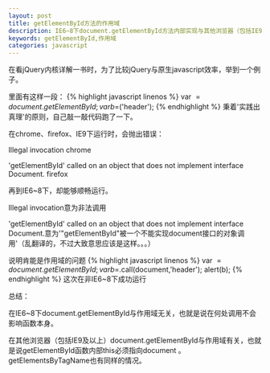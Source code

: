 ```yaml
---
layout: post
title: getElementById方法的作用域
description: IE6~8下document.getElementById方法内部实现与其他浏览器（包括IE9及以上）不同
keywords: getElementById,作用域
categories: javascript
---
```

在看jQuery内核详解一书时，为了比较jQuery与原生javascript效率，举到一个例子。

里面有这样一段：
{% highlight javascript linenos %}
var $=document.getElementById;
var b=$('header');
{% endhighlight %}
秉着'实践出真理'的原则，自己敲一敲代码跑了一下。

在chrome、firefox、IE9下运行时，会抛出错误：

<span class="impo">Illegal invocation</span> chrome

<span class="impo">'getElementById' called on an object that does not implement interface Document.</span> firefox

再到IE6~8下，却能够顺畅运行。

<span class="impo">Illegal invocation</span>意为非法调用

<span class="impo">'getElementById' called on an object that does not implement interface Document.</span>意为'"getElementById"被一个不能实现document接口的对象调用'（乱翻译的，不过大致意思应该是这样。。。）

说明肯能是作用域的问题
{% highlight javascript linenos %}
var $=document.getElementById;
var b=$.call(document,'header');
alert(b);
{% endhighlight %}
这次在非IE6~8下成功运行

总结：

在IE6~8下document.getElementById与作用域无关，也就是说在何处调用不会影响函数本身。

在其他浏览器（包括IE9及以上）document.getElementById与作用域有关，也就是说getElementById函数内部this必须指向<span class="impo">document
</span>。<span class="impo">getElementsByTagName</span>也有同样的情况。
